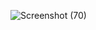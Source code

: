 ![Screenshot (70)](https://user-images.githubusercontent.com/60867189/117971206-33eaae00-b347-11eb-8c30-a3e640740ade.png)

